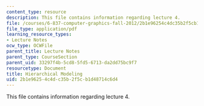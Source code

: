 ```yaml
---
content_type: resource
description: This file contains information regarding lecture 4.
file: /courses/6-837-computer-graphics-fall-2012/2b1e96254c4dc35b2f5cb1d48714c6d4_MIT6_837F12_Lec04.pdf
file_type: application/pdf
learning_resource_types:
- Lecture Notes
ocw_type: OCWFile
parent_title: Lecture Notes
parent_type: CourseSection
parent_uid: 33297f4b-5cd8-5fd5-6713-da2dd75bc9f7
resourcetype: Document
title: Hierarchical Modeling
uid: 2b1e9625-4c4d-c35b-2f5c-b1d48714c6d4
---
```

This file contains information regarding lecture 4.

